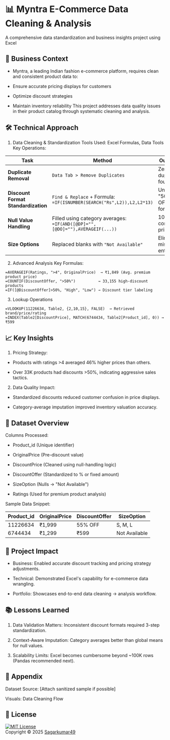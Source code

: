 # 📊 Myntra E-Commerce Data Cleaning & Analysis

A comprehensive data standardization and business insights project using Excel

## 📌 Business Context

- Myntra, a leading Indian fashion e-commerce platform, requires clean and consistent product data to:

- Ensure accurate pricing displays for customers

- Optimize discount strategies

- Maintain inventory reliability
This project addresses data quality issues in their product catalog through systematic cleaning and analysis.

## 🛠️ Technical Approach

1. Data Cleaning & Standardization
Tools Used: Excel Formulas, Data Tools
Key Operations:

| Task                          | Method                                                                 | Outcome                     |
|-------------------------------|-----------------------------------------------------------------------|-----------------------------|
| **Duplicate Removal**         | `Data Tab > Remove Duplicates`                                        | Zero duplicates found       |
| **Discount Format Standardization** | `Find & Replace` + Formula: `=IF(ISNUMBER(SEARCH("Rs",L2)),L2,L2*13)` | Unified "500 OFF" format    |
| **Null Value Handling**       | Filled using category averages: `=IF(AND([@DP]="",[@DO]=""),AVERAGEIF(...))` | 100% complete price data |
| **Size Options**              | Replaced blanks with `"Not Available"`                                | Eliminated missing entries  |

2. Advanced Analysis
Key Formulas:

```excel
=AVERAGEIF(Ratings, ">4", OriginalPrice)  → ₹1,849 (Avg. premium product price)  
=COUNTIF(DiscountOffer, ">50%")          → 33,155 high-discount products  
=IF([@DiscountOffer]>50%, "High", "Low") → Discount tier labeling
```
3. Lookup Operations
```excel
=VLOOKUP(11226634, Table2, {2,10,15}, FALSE)  → Retrieved brand/price/rating  
=INDEX(Table2[DiscountPrice], MATCH(6744434, Table2[Product_id], 0)) → ₹599  
```
## 📈 Key Insights

1. Pricing Strategy:

  - Products with ratings >4 averaged 46% higher prices than others.

  - Over 33K products had discounts >50%, indicating aggressive sales tactics.

2. Data Quality Impact:

  - Standardized discounts reduced customer confusion in price displays.

  - Category-average imputation improved inventory valuation accuracy.

## 📂 Dataset Overview

Columns Processed:

- Product_id (Unique identifier)

- OriginalPrice (Pre-discount value)

- DiscountPrice (Cleaned using null-handling logic)

- DiscountOffer (Standardized to % or fixed amount)

- SizeOption (Nulls → "Not Available")

- Ratings (Used for premium product analysis)

Sample Data Snippet:

| Product_id	| OriginalPrice	| DiscountOffer	| SizeOption  |
|-------------|---------------|---------------|-------------|
| 11226634	  | ₹1,999	      | 55% OFF	      | S, M, L     |
| 6744434	    | ₹1,299	      |₹599	          | Not Available |

## 🚀 Project Impact

- Business: Enabled accurate discount tracking and pricing strategy adjustments.

- Technical: Demonstrated Excel's capability for e-commerce data wrangling.

- Portfolio: Showcases end-to-end data cleaning → analysis workflow.

## 📚 Lessons Learned

1. Data Validation Matters: Inconsistent discount formats required 3-step standardization.

2. Context-Aware Imputation: Category averages better than global means for null values.

3. Scalability Limits: Excel becomes cumbersome beyond ~100K rows (Pandas recommended next).

## 🔗 Appendix

Dataset Source: [Attach sanitized sample if possible]

Visuals:
Data Cleaning Flow

## 📜 License 
[![MIT License](https://img.shields.io/badge/License-MIT-green.svg)](./LICENSE)  
Copyright © 2025 [Sagarkumar49](https://github.com/Sagarkumar49)
